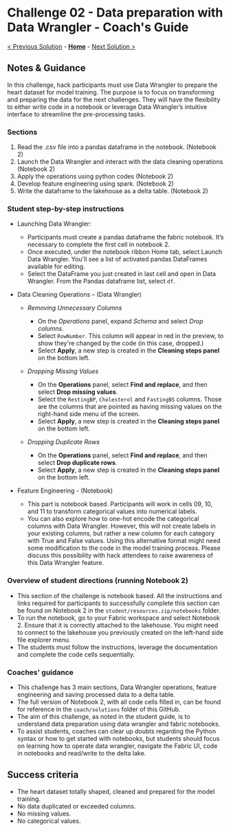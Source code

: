 # Challenge 02 - Data preparation with Data Wrangler - Coach's Guide

[< Previous Solution](./Solution-01.md) - **[Home](./README.md)** - [Next Solution >](./Solution-03.md)

## Notes & Guidance

In this challenge, hack participants must use Data Wrangler to prepare the heart dataset for model training. The purpose is to focus on transforming and preparing the data for the next challenges. They will have the flexibility to either write code in a notebook or leverage Data Wrangler’s intuitive interface to streamline the pre-processing tasks.

### Sections

1.	Read the .csv file into a pandas dataframe in the notebook. (Notebook 2)
2.	Launch the Data Wrangler and interact with the data cleaning operations (Notebook 2)
3.	Apply the operations using python codes (Notebook 2)
4.	Develop feature engineering using spark. (Notebook 2)
5.	Write the dataframe to the lakehouse as a delta table. (Notebook 2)

### Student step-by-step instructions
- Launching Data Wrangler:
  -  Participants must create a pandas dataframe the fabric notebook. It’s necessary to complete the first cell in notebook 2.
  -  Once executed, under the notebook ribbon Home tab, select Launch Data Wrangler. You'll see a list of activated pandas DataFrames available for editing.
  -  Select the DataFrame you just created in last cell and open in Data Wrangler. From the Pandas dataframe list, select `df`.

    
- Data Cleaning Operations – (Data Wrangler)
  - *Removing Unnecessary Columns*
     - On the *Operations* panel, expand *Schema* and select *Drop columns*.
     - Select `RowNumber`. This column will appear in red in the preview, to show they're changed by the code (in this case, dropped.)
     - Select **Apply**, a new step is created in the **Cleaning steps panel** on the bottom left.
      
  - *Dropping Missing Values*
    - On the **Operations** panel, select **Find and replace**, and then select **Drop missing values**.
    - Select the `RestingBP`, `Cholesterol` and `FastingBS` columns. Those are the columns that are pointed as having missing values on the right-hand side menu of the screen.
    - Select **Apply**, a new step is created in the **Cleaning steps panel** on the bottom left.
   
  - *Dropping Duplicate Rows*
    - On the **Operations** panel, select **Find and replace**, and then select **Drop duplicate rows**.
    - Select **Apply**, a new step is created in the **Cleaning steps panel** on the bottom left.
   
- Feature Engineering - (Notebook)
  - This part is notebook based. Participants will work in cells 09, 10, and 11 to transform categorical values into numerical labels.
  - You can also explore how to one-hot encode the categorical columns with Data Wrangler. However, this will not create labels in your existing columns, but rather a new column for each category with True and False values. Using this alternative format might need some modification to the code in the model training process. Please discuss this possibility with hack attendees to raise awareness of this Data Wrangler feature.

### Overview of student directions (running Notebook 2)
- This section of the challenge is notebook based. All the instructions and links required for participants to successfully complete this section can be found on Notebook 2 in the `student/resources.zip/notebooks` folder.
- To run the notebook, go to your Fabric workspace and select Notebook 2. Ensure that it is correctly attached to the lakehouse. You might need to connect to the lakehouse you previously created on the left-hand side file explorer menu.
- The students must follow the instructions, leverage the documentation and complete the code cells sequentially.

### Coaches' guidance

-	This challenge has 3 main sections, Data Wrangler operations, feature engineering and saving processed data to a delta table. 
-	The full version of Notebook 2, with all code cells filled in, can be found for reference in the `coach/solutions` folder of this GitHub.
-	The aim of this challenge, as noted in the student guide, is to understand data preparation using data wrangler and fabric notebooks.
-	To assist students, coaches can clear up doubts regarding the Python syntax or how to get started with notebooks, but students should focus on learning how to operate data wrangler, navigate the Fabric UI, code in notebooks and read/write to the delta lake.

  
## Success criteria
-	The heart dataset totally shaped, cleaned and prepared for the model training.
-	No data duplicated or exceeded columns.
-	No missing values.
-	No categorical values.


